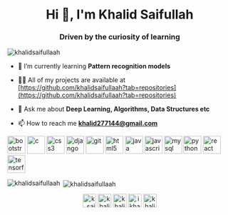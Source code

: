 <!--
**khalidsaifullaah/khalidsaifullaah** is a ✨ _special_ ✨ repository because its `README.md` (this file) appears on your GitHub profile.

Here are some ideas to get you started:

- 🔭 I’m currently working on ...
- 🌱 I’m currently learning ...
- 👯 I’m looking to collaborate on ...
- 🤔 I’m looking for help with ...
- 💬 Ask me about ...
- 📫 How to reach me: ...
- 😄 Pronouns: ...
- ⚡ Fun fact: ...
-->

<h1 align="center">Hi 👋, I'm Khalid Saifullah</h1>
<h3 align="center">Driven by the curiosity of learning</h3>

<p align="left"> <img src="https://komarev.com/ghpvc/?username=khalidsaifullaah" alt="khalidsaifullaah" /> </p>

- 🌱 I’m currently learning **Pattern recognition models**

- 👨‍💻 All of my projects are available at [https://github.com/khalidsaifullaah?tab=repositories](https://github.com/khalidsaifullaah?tab=repositories)

- 💬 Ask me about **Deep Learning, Algorithms, Data Structures etc**

- 📫 How to reach me **khalid277144@gmail.com**

<p align="left"><img src="https://devicons.github.io/devicon/devicon.git/icons/bootstrap/bootstrap-plain.svg" alt="bootstrap" width="40" height="40"/> <img src="https://devicons.github.io/devicon/devicon.git/icons/c/c-original.svg" alt="c" width="40" height="40"/> <img src="https://devicons.github.io/devicon/devicon.git/icons/css3/css3-original-wordmark.svg" alt="css3" width="40" height="40"/> <img src="https://devicons.github.io/devicon/devicon.git/icons/django/django-original.svg" alt="django" width="40" height="40"/> <img src="https://www.vectorlogo.zone/logos/git-scm/git-scm-icon.svg" alt="git" width="40" height="40"/> <img src="https://devicons.github.io/devicon/devicon.git/icons/html5/html5-original-wordmark.svg" alt="html5" width="40" height="40"/> <img src="https://devicons.github.io/devicon/devicon.git/icons/java/java-original-wordmark.svg" alt="java" width="40" height="40"/> <img src="https://devicons.github.io/devicon/devicon.git/icons/javascript/javascript-original.svg" alt="javascript" width="40" height="40"/> <img src="https://devicons.github.io/devicon/devicon.git/icons/mysql/mysql-original-wordmark.svg" alt="mysql" width="40" height="40"/> <img src="https://devicons.github.io/devicon/devicon.git/icons/python/python-original.svg" alt="python" width="40" height="40"/> <img src="https://devicons.github.io/devicon/devicon.git/icons/react/react-original-wordmark.svg" alt="react" width="40" height="40"/> <img src="https://www.vectorlogo.zone/logos/tensorflow/tensorflow-icon.svg" alt="tensorflow" width="40" height="40"/></p><p><img align="left" src="https://github-readme-stats.vercel.app/api/top-langs/?username=khalidsaifullaah&layout=compact&hide=html" alt="khalidsaifullaah" /></p>

<p>&nbsp;<img align="center" src="https://github-readme-stats.vercel.app/api?username=khalidsaifullaah&show_icons=true" alt="khalidsaifullaah" /></p>

<p align="center">
<a href="https://twitter.com/k_saifullaah" target="blank"><img align="center" src="https://cdn.jsdelivr.net/npm/simple-icons@3.0.1/icons/twitter.svg" alt="k_saifullaah" height="30" width="30" /></a>
<a href="https://linkedin.com/in/khalidsaifullaah" target="blank"><img align="center" src="https://cdn.jsdelivr.net/npm/simple-icons@3.0.1/icons/linkedin.svg" alt="khalidsaifullaah" height="30" width="30" /></a>
<a href="https://stackoverflow.com/users/khalid-saifullah" target="blank"><img align="center" src="https://cdn.jsdelivr.net/npm/simple-icons@3.0.1/icons/stackoverflow.svg" alt="khalid-saifullah" height="30" width="30" /></a>
<a href="https://fb.com/ikhalidsaifullaah" target="blank"><img align="center" src="https://cdn.jsdelivr.net/npm/simple-icons@3.0.1/icons/facebook.svg" alt="ikhalidsaifullaah" height="30" width="30" /></a>
<a href="https://instagram.com/khalidsaifullaah" target="blank"><img align="center" src="https://cdn.jsdelivr.net/npm/simple-icons@3.0.1/icons/instagram.svg" alt="khalidsaifullaah" height="30" width="30" /></a>
</p>
